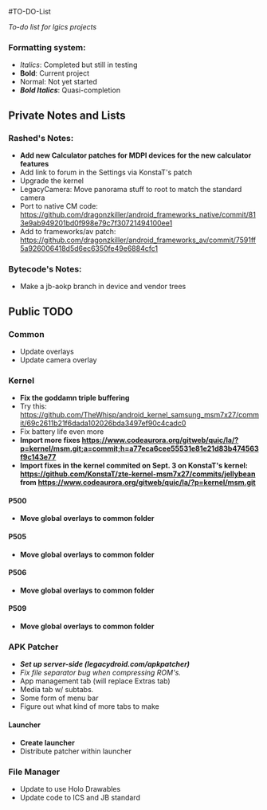 #TO-DO-List

_To-do list for lgics projects_

### Formatting system:

 * _Italics_: Completed but still in testing
 * __Bold__: Current project
 * Normal: Not yet started
 * ___Bold Italics___: Quasi-completion

## Private Notes and Lists

### Rashed's Notes:

 * __Add new Calculator patches for MDPI devices for the new calculator features__
 * Add link to forum in the Settings via KonstaT's patch
 * Upgrade the kernel
 * LegacyCamera: Move panorama stuff to root to match the standard camera
 * Port to native CM code: https://github.com/dragonzkiller/android_frameworks_native/commit/813e9ab949201bd0f998e79c7f30721494100ee1
 * Add to frameworks/av patch: https://github.com/dragonzkiller/android_frameworks_av/commit/7591ff5a926006418d5d6ec6350fe49e6884cfc1

### Bytecode's Notes:

 * Make a jb-aokp branch in device and vendor trees

## Public TODO

### Common

 * Update overlays
 * Update camera overlay

### Kernel

 * __Fix the goddamn triple buffering__
 * Try this: https://github.com/TheWhisp/android_kernel_samsung_msm7x27/commit/69c2611b21f6dada102026bda3497ef90c4cadc0
 * Fix battery life even more
 * __Import more fixes https://www.codeaurora.org/gitweb/quic/la/?p=kernel/msm.git;a=commit;h=a77eca6cee55531e81e21d83b474563f9c143e77__
 * __Import fixes in the kernel commited on Sept. 3 on KonstaT's kernel: https://github.com/KonstaT/zte-kernel-msm7x27/commits/jellybean from https://www.codeaurora.org/gitweb/quic/la/?p=kernel/msm.git__

#### P500

 * __Move global overlays to common folder__

#### P505

 * __Move global overlays to common folder__

#### P506

 * __Move global overlays to common folder__

#### P509

 * __Move global overlays to common folder__

### APK Patcher

 * ___Set up server-side (legacydroid.com/apkpatcher)___
 * _Fix file separator bug when compressing ROM's._
 * App management tab (will replace Extras tab)
 * Media tab w/ subtabs.
 * Some form of menu bar
 * Figure out what kind of more tabs to make

#### Launcher

 * __Create launcher__
 * Distribute patcher within launcher

### File Manager

 * Update to use Holo Drawables
 * Update code to ICS and JB standard

